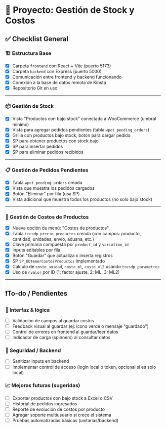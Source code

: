 
# 🧾 Proyecto: Gestión de Stock y Costos

## ✅ Checklist General

### 🏗️ Estructura Base
- [x] Carpeta `frontend` con React + Vite (puerto 5173)
- [x] Carpeta `backend` con Express (puerto 5000)
- [x] Comunicación entre frontend y backend funcionando
- [x] Conexión a la base de datos remota de Kinsta
- [x] Repositorio Git en uso

---

### 📦 Gestión de Stock
- [x] Vista "Productos con bajo stock" conectada a WooCommerce (umbral mínimo)
- [x] Vista para agregar pedidos pendientes (tabla `wpot_pending_orders`)
- [x] Grilla con productos bajo stock, botón para cargar pedido
- [x] SP para obtener productos con stock bajo
- [x] SP para insertar pedidos
- [x] SP para eliminar pedidos recibidos

---

### 📋 Gestión de Pedidos Pendientes
- [x] Tabla `wpot_pending_orders` creada
- [x] Vista que muestra los pedidos cargados
- [x] Botón "Eliminar" por fila (usa SP)
- [x] Vista adicional que muestra todos los productos (no solo bajo stock)

---

### 💸 Gestión de Costos de Productos
- [x] Nueva opción de menú: "Costos de productos"
- [x] Tabla `tresdp_precio_productos` creada (con campos: producto, cantidad, unidades, envío, aduana, etc.)
- [x] Clave primaria compuesta por `product_id` y `variation_id`
- [x] Inputs editables por fila
- [x] Botón "Guardar" que actualiza o inserta registros
- [x] SP `SP_ObtenerCostosProductos` implementado
- [x] Cálculo de `costo_unidad`, `costo_ml`, `costo_ml2` usando `tresdp_parametros`
- [x] Uso de `nvalor` por ID (1: factor ajuste, 2: ML, 3: ML2)

---

## ❗To-do / Pendientes

### 🔄 Interfaz & lógica
- [ ] Validación de campos al guardar costos
- [ ] Feedback visual al guardar (ej: ícono verde o mensaje "guardado")
- [ ] Control de errores en frontend al guardar/leer datos
- [ ] Indicador de carga (spinners) al consultar datos

### 🔐 Seguridad / Backend
- [ ] Sanitizar inputs en backend
- [ ] Implementar control de acceso (login local o token, opcional si es solo local)

### 📈 Mejoras futuras (sugeridas)
- [ ] Exportar productos con bajo stock a Excel o CSV
- [ ] Historial de pedidos ingresados
- [ ] Reporte de evolución de costos por producto
- [ ] Agregar soporte multiusuario si crece el sistema
- [ ] Pruebas automatizadas básicas (unitarias/backend)
